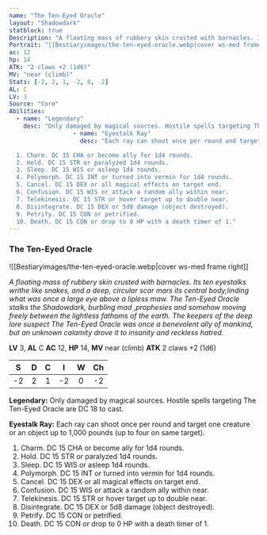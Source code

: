 ```yaml
---
name: "The Ten-Eyed Oracle"
layout: "Shadowdark"
statblock: true
Description: "A floating mass of rubbery skin crusted with barnacles. Its ten eyestalks writhe like snakes, and a deep, circular scar mars its central body,linding what was once a large eye above a lipless maw. The Ten-Eyed Oracle stalks the Shadowdark, burbling mad ,prophesies and somehow moving freely between the lightless fathoms of the earth. The keepers of the deep lore suspect The Ten-Eyed Oracle was once a benevolent ally of mankind, but an unknown calamity drove it to insanity and reckless hatred."
Portrait: "[[Bestiaryimages/the-ten-eyed-oracle.webp|cover ws-med frame right]]"
ac: 12
hp: 14
ATK: "2 claws +2 (1d6)"
MV: "near (climb)"
Stats: [-2, 2, 1, -2, 0, -2]
AL: C
LV: 3
Source: "Core"
Abilities:
  - name: "Legendary"
    desc: "Only damaged by magical sources. Hostile spells targeting The Ten-Eyed Oracle are DC 18 to cast."
                  - name: "Eyestalk Ray"
                    desc: "Each ray can shoot once per round and target one creature or an object up to 1,000 pounds (up to four on same target).

  1. Charm. DC 15 CHA or become ally for 1d4 rounds.
  2. Hold. DC 15 STR or paralyzed 1d4 rounds.
  3. Sleep. DC 15 WIS or asleep 1d4 rounds.
  4. Polymorph. DC 15 INT or turned into vermin for 1d4 rounds.
  5. Cancel. DC 15 DEX or all magical effects on target end.
  6. Confusion. DC 15 WIS or attack a random ally within near.
  7. Telekinesis. DC 15 STR or hover target up to double near.
  8. Disintegrate. DC 15 DEX or 5d8 damage (object destroyed).
  9. Petrify. DC 15 CON or petrified.
  10. Death. DC 15 CON or drop to 0 HP with a death timer of 1."
---
```


### The Ten-Eyed Oracle

![[Bestiaryimages/the-ten-eyed-oracle.webp|cover ws-med frame right]]

_A floating mass of rubbery skin crusted with barnacles. Its ten eyestalks writhe like snakes, and a deep, circular scar mars its central body,linding what was once a large eye above a lipless maw. The Ten-Eyed Oracle stalks the Shadowdark, burbling mad ,prophesies and somehow moving freely between the lightless fathoms of the earth. The keepers of the deep lore suspect The Ten-Eyed Oracle was once a benevolent ally of mankind, but an unknown calamity drove it to insanity and reckless hatred._

**LV** 3, **AL** C
**AC** 12, **HP** 14, **MV** near (climb)
**ATK** 2 claws +2 (1d6)

|  S  |  D  |  C  |  I  |  W  |  Ch  |
|:---:|:---:|:---:|:---:|:---:|:----:|
| -2 | 2 | 1 | -2 | 0 | -2 |

**Legendary:** Only damaged by magical sources. Hostile spells targeting The Ten-Eyed Oracle are DC 18 to cast.

**Eyestalk Ray:** Each ray can shoot once per round and target one creature or an object up to 1,000 pounds (up to four on same target).

1. Charm. DC 15 CHA or become ally for 1d4 rounds.
2. Hold. DC 15 STR or paralyzed 1d4 rounds.
3. Sleep. DC 15 WIS or asleep 1d4 rounds.
4. Polymorph. DC 15 INT or turned into vermin for 1d4 rounds.
5. Cancel. DC 15 DEX or all magical effects on target end.
6. Confusion. DC 15 WIS or attack a random ally within near.
7. Telekinesis. DC 15 STR or hover target up to double near.
8. Disintegrate. DC 15 DEX or 5d8 damage (object destroyed).
9. Petrify. DC 15 CON or petrified.
10. Death. DC 15 CON or drop to 0 HP with a death timer of 1.

